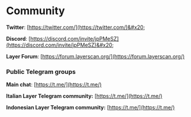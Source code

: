 # Community

**Twitter**: [https://twitter.com/](https://twitter.com/)&#x20;

**Discord**: [https://discord.com/invite/jpPMeSZ](https://discord.com/invite/jpPMeSZ)&#x20;

**Layer Forum**: [https://forum.layerscan.org/](https://forum.layerscan.org/)

### Public Telegram groups

**Main chat**: [https://t.me/](https://t.me/)

<!-- **Layer announcements group**: [https://t.me/FuseAnnouncements](https://t.me/FuseAnnouncements) -->

<!-- **Layer Cash group**: [https://t.me/fusecash](https://t.me/fusecash) -->

<!-- **medifaktSwap group**: [https://t.me/fuseswap](https://t.me/fuseswap) -->

<!-- **Layer NFTs**: [https://t.me/fuseNFTs](https://t.me/fuseNFTs)&#x20; -->

**Italian Layer Telegram community:** [https://t.me/](https://t.me/)

**Indonesian Layer Telegram community:** [https://t.me/](https://t.me/)

